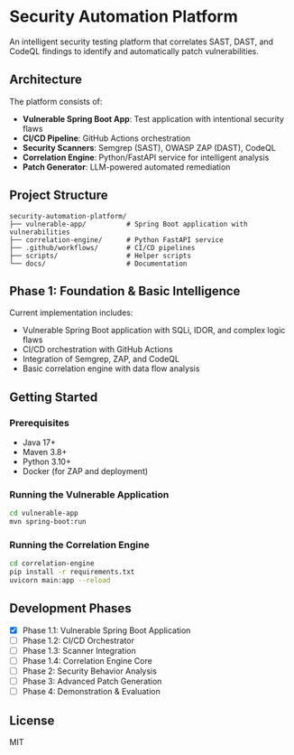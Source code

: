 # Security Automation Platform

An intelligent security testing platform that correlates SAST, DAST, and CodeQL findings to identify and automatically patch vulnerabilities.

## Architecture

The platform consists of:
- **Vulnerable Spring Boot App**: Test application with intentional security flaws
- **CI/CD Pipeline**: GitHub Actions orchestration
- **Security Scanners**: Semgrep (SAST), OWASP ZAP (DAST), CodeQL
- **Correlation Engine**: Python/FastAPI service for intelligent analysis
- **Patch Generator**: LLM-powered automated remediation

## Project Structure

```
security-automation-platform/
├── vulnerable-app/          # Spring Boot application with vulnerabilities
├── correlation-engine/      # Python FastAPI service
├── .github/workflows/       # CI/CD pipelines
├── scripts/                 # Helper scripts
└── docs/                    # Documentation
```

## Phase 1: Foundation & Basic Intelligence

Current implementation includes:
- Vulnerable Spring Boot application with SQLi, IDOR, and complex logic flaws
- CI/CD orchestration with GitHub Actions
- Integration of Semgrep, ZAP, and CodeQL
- Basic correlation engine with data flow analysis

## Getting Started

### Prerequisites
- Java 17+
- Maven 3.8+
- Python 3.10+
- Docker (for ZAP and deployment)

### Running the Vulnerable Application

```bash
cd vulnerable-app
mvn spring-boot:run
```

### Running the Correlation Engine

```bash
cd correlation-engine
pip install -r requirements.txt
uvicorn main:app --reload
```

## Development Phases

- [x] Phase 1.1: Vulnerable Spring Boot Application
- [ ] Phase 1.2: CI/CD Orchestrator
- [ ] Phase 1.3: Scanner Integration
- [ ] Phase 1.4: Correlation Engine Core
- [ ] Phase 2: Security Behavior Analysis
- [ ] Phase 3: Advanced Patch Generation
- [ ] Phase 4: Demonstration & Evaluation

## License

MIT
